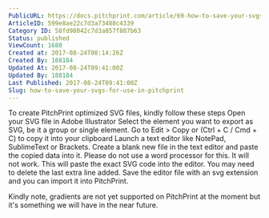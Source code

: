 ```yaml
---
PublicURL: https://docs.pitchprint.com/article/69-how-to-save-your-svgs-for-use-in-pitchprint
ArticleID: 599e8ae22c7d3a73488c4339
Category ID: 58fd98042c7d3a057f887b63
Status: published
ViewCount: 1680
Created at: 2017-08-24T08:14:26Z
Created By: 188184
Updated At: 2017-08-24T09:41:00Z
Updated By: 188184
Last Published: 2017-08-24T09:41:00Z
Slug: how-to-save-your-svgs-for-use-in-pitchprint
---
```


To create PitchPrint optimized SVG files, kindly follow these steps
Open your SVG file in Adobe Illustrator
Select the element you want to export as SVG, be it a group or single element.
Go to Edit > Copy or (Ctrl + C / Cmd + C) to copy it into your clipboard
Launch a text editor like NotePad, SublimeText or Brackets. Create a blank new file in the text editor and paste the copied data into it. Please do not use a word processor for this. It will not work.
This will paste the exact SVG code into the editor. You may need to delete the last extra line added.
Save the editor file with an svg extension and you can import it into PitchPrint.



Kindly note, gradients are not yet supported on PitchPrint at the moment but it's something we will have in the near future.
